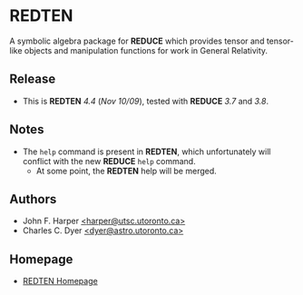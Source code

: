 # **REDTEN**

A symbolic algebra package for **REDUCE** which
provides tensor and tensor-like objects and
manipulation functions for work in General
Relativity.

## Release

- This is **REDTEN** _4.4_ (*Nov 10/09*),
  tested with **REDUCE** _3.7_ and _3.8_.

## Notes

- The `help` command is present in **REDTEN**,
  which unfortunately will conflict with the new
  **REDUCE** `help` command.
  - At some point, the **REDTEN** help will be
    merged.

## Authors

- John F. Harper [\<harper@utsc.utoronto.ca\>](mailto:harper@utsc.utoronto.ca)
- Charles C. Dyer [\<dyer@astro.utoronto.ca\>](mailto:dyer@astro.utoronto.ca)

## Homepage

- [REDTEN Homepage](https://www.utsc.utoronto.ca/~harper/redten.html)
